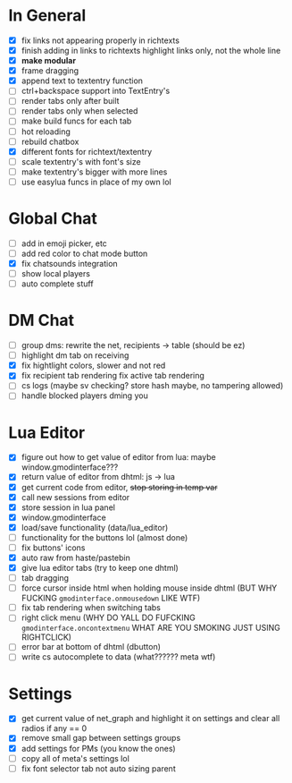 # In General

- [x] fix links not appearing properly in richtexts
- [x] finish adding in links to richtexts highlight links only, not the whole line
- [x] **make modular**
- [x] frame dragging
- [x] append text to textentry function
- [ ] ctrl+backspace support into TextEntry's
- [ ] render tabs only after built
- [ ] render tabs only when selected
- [ ] make build funcs for each tab
- [ ] hot reloading
- [ ] rebuild chatbox
- [x] different fonts for richtext/textentry
- [ ] scale textentry's with font's size
- [ ] make textentry's bigger with more lines
- [ ] use easylua funcs in place of my own lol

# Global Chat
- [ ] add in emoji picker, etc
- [ ] add red color to chat mode button
- [x] fix chatsounds integration
- [ ] show local players
- [ ] auto complete stuff

# DM Chat
- [ ] group dms: rewrite the net, recipients -> table (should be ez)
- [ ] highlight dm tab on receiving
- [x] fix hightlight colors, slower and not red
- [x] fix recipient tab rendering fix active tab rendering
- [ ] cs logs (maybe sv checking? store hash maybe, no tampering allowed)
- [ ] handle blocked players dming you

# Lua Editor
- [x] figure out how to get value of editor from lua: maybe window.gmodinterface???
- [x] return value of editor from dhtml: js -> lua
- [x] get current code from editor, ~~stop storing in temp var~~
- [x] call new sessions from editor
- [x] store session in lua panel
- [x] window.gmodinterface
- [x] load/save functionality (data/lua_editor)
- [ ] functionality for the buttons lol (almost done)
- [ ] fix buttons' icons
- [x] auto raw from haste/pastebin
- [x] give lua editor tabs (try to keep one dhtml)      
- [ ] tab dragging
- [ ] force cursor inside html when holding mouse inside dhtml (BUT WHY FUCKING `gmodinterface.onmousedown` LIKE WTF)
- [ ] fix tab rendering when switching tabs
- [ ] right click menu (WHY DO YALL DO FUFCKING `gmodinterface.oncontextmenu` WHAT ARE YOU SMOKING JUST USING RIGHTCLICK)
- [ ] error bar at bottom of dhtml (dbutton)
- [ ] write cs autocomplete to data (what?????? meta wtf)

# Settings
- [x] get current value of net_graph and highlight it on settings and clear all radios if any == 0
- [x] remove small gap between settings groups
- [x] add settings for PMs (you know the ones)
- [ ] copy all of meta's settings lol
- [ ] fix font selector tab not auto sizing parent
